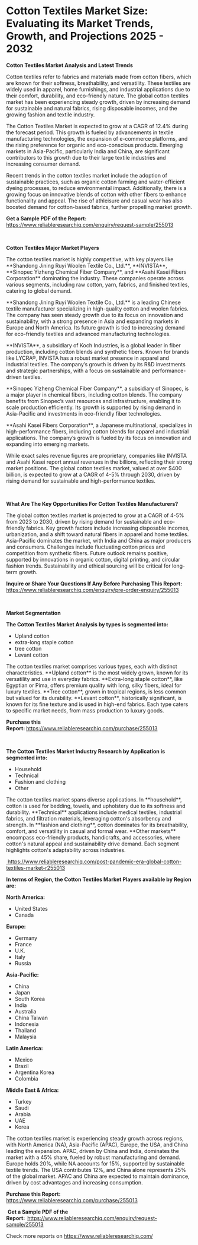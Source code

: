 <p><h1>Cotton Textiles Market Size: Evaluating its Market Trends, Growth, and Projections 2025 - 2032</h1></p><p><strong>Cotton Textiles Market Analysis and Latest Trends</strong></p>
<p><p>Cotton textiles refer to fabrics and materials made from cotton fibers, which are known for their softness, breathability, and versatility. These textiles are widely used in apparel, home furnishings, and industrial applications due to their comfort, durability, and eco-friendly nature. The global cotton textiles market has been experiencing steady growth, driven by increasing demand for sustainable and natural fabrics, rising disposable incomes, and the growing fashion and textile industry.</p><p>The Cotton Textiles Market is expected to grow at a CAGR of 12.4% during the forecast period. This growth is fueled by advancements in textile manufacturing technologies, the expansion of e-commerce platforms, and the rising preference for organic and eco-conscious products. Emerging markets in Asia-Pacific, particularly India and China, are significant contributors to this growth due to their large textile industries and increasing consumer demand.</p><p>Recent trends in the cotton textiles market include the adoption of sustainable practices, such as organic cotton farming and water-efficient dyeing processes, to reduce environmental impact. Additionally, there is a growing focus on innovative blends of cotton with other fibers to enhance functionality and appeal. The rise of athleisure and casual wear has also boosted demand for cotton-based fabrics, further propelling market growth.</p></p>
<p><strong>Get a Sample PDF of the Report:&nbsp;</strong> <a href="https://www.reliableresearchiq.com/enquiry/request-sample/255013?utm_campaign=1842&utm_medium=2&utm_source=Github&utm_content=ia&utm_term=21012025&utm_id=cotton-textiles">https://www.reliableresearchiq.com/enquiry/request-sample/255013</a></p>
<p>&nbsp;</p>
<p><strong>Cotton Textiles Major Market Players</strong></p>
<p><p>The cotton textiles market is highly competitive, with key players like **Shandong Jining Ruyi Woolen Textile Co., Ltd.**, **INVISTA**, **Sinopec Yizheng Chemical Fiber Company**, and **Asahi Kasei Fibers Corporation** dominating the industry. These companies operate across various segments, including raw cotton, yarn, fabrics, and finished textiles, catering to global demand.</p><p>**Shandong Jining Ruyi Woolen Textile Co., Ltd.** is a leading Chinese textile manufacturer specializing in high-quality cotton and woolen fabrics. The company has seen steady growth due to its focus on innovation and sustainability, with a strong presence in Asia and expanding markets in Europe and North America. Its future growth is tied to increasing demand for eco-friendly textiles and advanced manufacturing technologies.</p><p>**INVISTA**, a subsidiary of Koch Industries, is a global leader in fiber production, including cotton blends and synthetic fibers. Known for brands like LYCRA®, INVISTA has a robust market presence in apparel and industrial textiles. The company’s growth is driven by its R&D investments and strategic partnerships, with a focus on sustainable and performance-driven textiles.</p><p>**Sinopec Yizheng Chemical Fiber Company**, a subsidiary of Sinopec, is a major player in chemical fibers, including cotton blends. The company benefits from Sinopec’s vast resources and infrastructure, enabling it to scale production efficiently. Its growth is supported by rising demand in Asia-Pacific and investments in eco-friendly fiber technologies.</p><p>**Asahi Kasei Fibers Corporation**, a Japanese multinational, specializes in high-performance fibers, including cotton blends for apparel and industrial applications. The company’s growth is fueled by its focus on innovation and expanding into emerging markets.</p><p>While exact sales revenue figures are proprietary, companies like INVISTA and Asahi Kasei report annual revenues in the billions, reflecting their strong market positions. The global cotton textiles market, valued at over $400 billion, is expected to grow at a CAGR of 4-5% through 2030, driven by rising demand for sustainable and high-performance textiles.</p></p>
<p>&nbsp;</p>
<p><strong>What Are The Key Opportunities For Cotton Textiles Manufacturers?</strong></p>
<p><p>The global cotton textiles market is projected to grow at a CAGR of 4-5% from 2023 to 2030, driven by rising demand for sustainable and eco-friendly fabrics. Key growth factors include increasing disposable incomes, urbanization, and a shift toward natural fibers in apparel and home textiles. Asia-Pacific dominates the market, with India and China as major producers and consumers. Challenges include fluctuating cotton prices and competition from synthetic fibers. Future outlook remains positive, supported by innovations in organic cotton, digital printing, and circular fashion trends. Sustainability and ethical sourcing will be critical for long-term growth.</p></p>
<p><strong>Inquire or Share Your Questions If Any Before Purchasing This Report:</strong> <a href="https://www.reliableresearchiq.com/enquiry/pre-order-enquiry/255013?utm_campaign=1842&utm_medium=2&utm_source=Github&utm_content=ia&utm_term=21012025&utm_id=cotton-textiles">https://www.reliableresearchiq.com/enquiry/pre-order-enquiry/255013</a></p>
<p>&nbsp;</p>
<p><strong>Market Segmentation</strong></p>
<p><strong>The Cotton Textiles Market Analysis by types is segmented into:</strong></p>
<p><ul><li>Upland cotton</li><li>extra-long staple cotton</li><li>tree cotton</li><li>Levant cotton</li></ul></p>
<p><p>The cotton textiles market comprises various types, each with distinct characteristics. **Upland cotton** is the most widely grown, known for its versatility and use in everyday fabrics. **Extra-long staple cotton**, like Egyptian or Pima, offers premium quality with long, silky fibers, ideal for luxury textiles. **Tree cotton**, grown in tropical regions, is less common but valued for its durability. **Levant cotton**, historically significant, is known for its fine texture and is used in high-end fabrics. Each type caters to specific market needs, from mass production to luxury goods.</p></p>
<p><strong>Purchase this Report:&nbsp;</strong><a href="https://www.reliableresearchiq.com/purchase/255013?utm_campaign=1842&utm_medium=2&utm_source=Github&utm_content=ia&utm_term=21012025&utm_id=cotton-textiles">https://www.reliableresearchiq.com/purchase/255013</a></p>
<p>&nbsp;</p>
<p><strong>The Cotton Textiles Market Industry Research by Application is segmented into:</strong></p>
<p><ul><li>Household</li><li>Technical</li><li>Fashion and clothing</li><li>Other</li></ul></p>
<p><p>The cotton textiles market spans diverse applications. In **household**, cotton is used for bedding, towels, and upholstery due to its softness and durability. **Technical** applications include medical textiles, industrial fabrics, and filtration materials, leveraging cotton's absorbency and strength. In **fashion and clothing**, cotton dominates for its breathability, comfort, and versatility in casual and formal wear. **Other markets** encompass eco-friendly products, handicrafts, and accessories, where cotton's natural appeal and sustainability drive demand. Each segment highlights cotton's adaptability across industries.</p></p>
<p><a href="https://www.reliableresearchiq.com/post-pandemic-era-global-cotton-textiles-market-r255013?utm_campaign=1842&utm_medium=2&utm_source=Github&utm_content=ia&utm_term=21012025&utm_id=cotton-textiles">&nbsp;https://www.reliableresearchiq.com/post-pandemic-era-global-cotton-textiles-market-r255013</a></p>
<p><strong>In terms of Region, the Cotton Textiles Market Players available by Region are:</strong></p>
<p>
    <p> <strong> North America: </strong>
        <ul>
            <li>United States</li>
            <li>Canada</li>
        </ul>
        </p> 
    <p> <strong> Europe: </strong>
        <ul>
            <li>Germany</li>
            <li>France</li>
            <li>U.K.</li>
            <li>Italy</li>
            <li>Russia</li>
        </ul>
        </p> 
    <p> <strong> Asia-Pacific: </strong>
        <ul>
            <li>China</li>
            <li>Japan</li>
            <li>South Korea</li>
            <li>India</li>
            <li>Australia</li>
            <li>China Taiwan</li>
            <li>Indonesia</li>
            <li>Thailand</li>
            <li>Malaysia</li>
        </ul>
        </p> 
    <p> <strong> Latin America: </strong>
        <ul>
            <li>Mexico</li>
            <li>Brazil</li>
            <li>Argentina Korea</li>
            <li>Colombia</li>
        </ul>
        </p> 
    <p> <strong> Middle East & Africa: </strong>
        <ul>
            <li>Turkey</li>
            <li>Saudi</li>
            <li>Arabia</li>
            <li>UAE</li>
            <li>Korea</li>
        </ul>
    </p>
    </p>
<p><p>The cotton textiles market is experiencing steady growth across regions, with North America (NA), Asia-Pacific (APAC), Europe, the USA, and China leading the expansion. APAC, driven by China and India, dominates the market with a 45% share, fueled by robust manufacturing and demand. Europe holds 20%, while NA accounts for 15%, supported by sustainable textile trends. The USA contributes 12%, and China alone represents 25% of the global market. APAC and China are expected to maintain dominance, driven by cost advantages and increasing consumption.</p></p>
<p><strong>Purchase this Report: </strong><a href="https://www.reliableresearchiq.com/purchase/255013?utm_campaign=1842&utm_medium=2&utm_source=Github&utm_content=ia&utm_term=21012025&utm_id=cotton-textiles">https://www.reliableresearchiq.com/purchase/255013</a></p>
<p>&nbsp;<strong>Get a Sample PDF of the Report:&nbsp;&nbsp;</strong><a href="https://www.reliableresearchiq.com/enquiry/request-sample/255013?utm_campaign=1842&utm_medium=2&utm_source=Github&utm_content=ia&utm_term=21012025&utm_id=cotton-textiles">https://www.reliableresearchiq.com/enquiry/request-sample/255013</a></p>
<p><strong></strong></p>
<p>Check more reports on <a href="https://www.reliableresearchiq.com/?utm_campaign=1842&utm_medium=2&utm_source=Github&utm_content=ia&utm_term=21012025&utm_id=cotton-textiles">https://www.reliableresearchiq.com/</a></p>